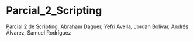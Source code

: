 # Parcial_2_Scripting
Parcial 2 de Scripting. Abraham Daguer, Yefri Avella, Jordan Bolívar, Andrés Álvarez, Samuel Rodríguez
